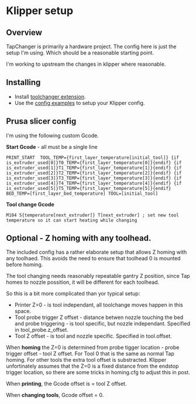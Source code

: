 # Klipper setup

## Overview

TapChanger is primarily a hardware project. The config here is just the setup I'm using.
Which should be a reasonable starting point.

I'm working to upstream the changes in klipper where reasonable.

## Installing

- Install [toolchanger extension](https://github.com/viesturz/klipper-toolchanger/).
- Use the [config examples](https://github.com/viesturz/klipper-toolchanger/tree/main/examples) to setup your Klipper config.

## Prusa slicer config

I'm using the following custom Gcode.

**Start Gcode** - all must be a single line
```
PRINT_START  TOOL_TEMP={first_layer_temperature[initial_tool]} {if is_extruder_used[0]}T0_TEMP={first_layer_temperature[0]}{endif} {if is_extruder_used[1]}T1_TEMP={first_layer_temperature[1]}{endif} {if is_extruder_used[2]}T2_TEMP={first_layer_temperature[2]}{endif} {if is_extruder_used[3]}T3_TEMP={first_layer_temperature[3]}{endif} {if is_extruder_used[4]}T4_TEMP={first_layer_temperature[4]}{endif} {if is_extruder_used[5]}T5_TEMP={first_layer_temperature[5]}{endif}  BED_TEMP=[first_layer_bed_temperature] TOOL=[initial_tool]
```

**Tool change Gcode**
```
M104 S{temperature[next_extruder]} T[next_extruder] ; set new tool temperature so it can start heating while changing
```

## Optional - Z homing with any toolhead.

The included config has a rather elaborate setup that allows Z homing with any toolhaed. This avoids the need to ensure that toolhead 0 is mounted before homing.

The tool changing needs reasonably repeatable gantry Z position, since Tap homes to nozzle possition, it will be different for each toolhead.

So this is a bit more complicated than yor typical setup:

  - Printer Z=0 - is tool independant, all toolchange moves happen in this space.
  - Tool probe trigger Z offset - distance betwen nozzle touching the bed and probe triggering - is tool specific, but nozzle independant. Specified in tool_probe.z_offset.
  - Tool Z offset - is tool and nozzle specific. Specified in tool.offset.

When **homing** the Z=0 is determined from probe tigger location - probe trigger offset - tool Z offset.
For Tool 0 that is the same as normal Tap homing. For other tools the extra tool offset is substracted.
Klipper unfortinately assumes that the Z=0 is a fixed distance from the endstop trigger location, so there are some tricks in homing.cfg to adjust this in post.

When **printing**, the Gcode offset is = tool Z offset.

When **changing tools**, Gcode offset = 0.
